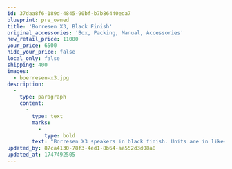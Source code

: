 ```yaml
---
id: 37daa8f6-189d-4845-90bf-b7b86440eda7
blueprint: pre_owned
title: 'Borresen X3, Black Finish'
original_accessories: 'Box, Packing, Manual, Accessories'
new_retail_price: 11000
your_price: 6500
hide_your_price: false
local_only: false
shipping: 400
images:
  - boerresen-x3.jpg
description:
  -
    type: paragraph
    content:
      -
        type: text
        marks:
          -
            type: bold
        text: "Borresen X3 speakers in black finish. Units are in like-new condition with original boxes, packing and accessories. Speakers sold as new for $11,000.00. Speakers are demo's with full warranty. "
updated_by: 87ca4130-78f3-4ed1-8b64-aa552d3d08a8
updated_at: 1747492505
---
```

